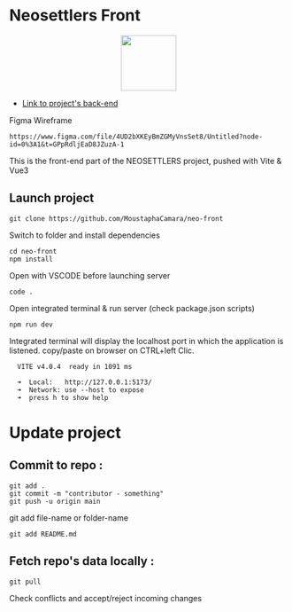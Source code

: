 # Neosettlers Front
<div align="center">
<img  src="https://cdn-icons-png.flaticon.com/512/4180/4180907.png" width="100px">
</div>

- [Link to project's back-end](https://github.com/SebastienHerbreteau/Neo-back)

Figma Wireframe
```
https://www.figma.com/file/4UD2bXKEyBmZGMyVnsSet8/Untitled?node-id=0%3A1&t=GPpRdljEaD8JZuzA-1
```

This is the front-end part of the NEOSETTLERS project, pushed with Vite & Vue3

## Launch project

```
git clone https://github.com/MoustaphaCamara/neo-front
```

Switch to folder and install dependencies

```
cd neo-front
npm install
```
Open with VSCODE before launching server
```
code .
```
Open integrated terminal & run server (check package.json scripts)

```
npm run dev
```

Integrated terminal will display the localhost port in which the application is listened. copy/paste on browser on CTRL+left Clic.

```
  VITE v4.0.4  ready in 1091 ms

  ➜  Local:   http://127.0.0.1:5173/
  ➜  Network: use --host to expose
  ➜  press h to show help

```

# Update project

## Commit to repo :

```
git add .
git commit -m "contributor - something"
git push -u origin main
```
git add file-name or folder-name <br />
```
git add README.md
```
## Fetch repo's data locally :

```
git pull
```
Check conflicts and accept/reject incoming changes
